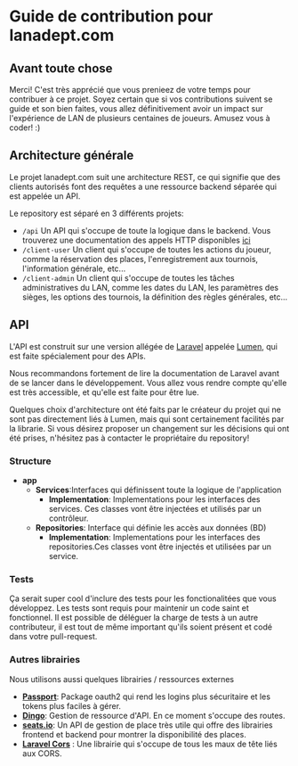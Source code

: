 # Guide de contribution pour lanadept.com

## Avant toute chose
Merci! C'est très apprécié que vous prenieez de votre temps pour contribuer à ce projet. Soyez certain que si vos contributions suivent se guide et son bien faites, vous allez définitivement avoir un impact sur l'expérience de LAN de plusieurs centaines de joueurs. Amusez vous à coder! :)

## Architecture générale
Le projet lanadept.com suit une architecture REST, ce qui signifie que des clients autorisés font des requêtes a une ressource backend séparée qui est appelée un API.

 Le repository est séparé en 3 différents projets:
  - `/api` Un API qui s'occupe de toute la logique dans le backend. Vous trouverez une documentation des appels HTTP disponibles [ici](https://adept-informatique.github.io/lan.adeptinfo.ca/)
  - `/client-user` Un client qui s'occupe de toutes les actions du joueur, comme la réservation des places, l'enregistrement aux tournois, l'information générale, etc...
  - `/client-admin` Un client qui s'occupe de toutes les tâches administratives du LAN, comme les dates du LAN, les paramètres des sièges, les options des tournois, la définition des règles générales, etc...
## API
L'API est construit sur une version allégée de [Laravel](https://github.com/laravel/laravel) appelée [Lumen](https://github.com/laravel/lumen), qui est faite spécialement pour des APIs.

Nous recommandons fortement de lire la documentation de Laravel avant de se lancer dans le développement. Vous allez vous rendre compte qu'elle est très accessible, et qu'elle est faite pour être lue.

Quelques choix d'architecture ont été faits par le créateur du projet qui ne sont pas directement liés à Lumen, mais qui sont certainement facilités par la librarie. Si vous désirez proposer un changement sur les décisions qui ont été prises, n'hésitez pas à contacter le propriétaire du repository!

### Structure
 - **app**
   - **Services**:Interfaces qui définissent toute la logique de l'application
     - **Implementation**: Implementations pour les interfaces des services. Ces classes vont être injectées et utilisés par un contrôleur. 
    - **Repositories**: Interface qui définie les accès aux données (BD)
      - **Implementation**: Implementations pour les interfaces des repositories.Ces classes vont être injectés et utilisées par un service. 

### Tests
Ça serait super cool d'inclure des tests pour les fonctionalitées que vous développez. Les tests sont requis pour maintenir un code saint et fonctionnel. Il est possible de déléguer la charge de tests à un autre contributeur, il est tout de même important qu'ils soient présent et codé dans votre pull-request. 

### Autres librairies
Nous utilisons aussi quelques librairies / ressources externes

 - **[Passport](https://packagist.org/packages/dusterio/lumen-passport)**: Package oauth2 qui rend les logins plus sécuritaire et les tokens plus faciles à gérer.
 - **[Dingo](https://github.com/dingo/api)**: Gestion de ressource d'API. En ce moment s'occupe des routes.
 - **[seats.io](https://github.com/seatsio/seatsio-php)**: Un API de gestion de place très utile qui offre des librairies frontend et backend pour montrer la disponibilité des places.
 - **[Laravel Cors](https://github.com/barryvdh/laravel-cors)** : Une librairie qui s'occupe de tous les maux de tête liés aux CORS.
